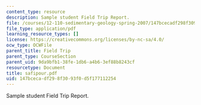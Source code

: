```yaml
---
content_type: resource
description: Sample student Field Trip Report.
file: /courses/12-110-sedimentary-geology-spring-2007/147bcecadf298f3093f0d5f177112254_safipour.pdf
file_type: application/pdf
learning_resource_types: []
license: https://creativecommons.org/licenses/by-nc-sa/4.0/
ocw_type: OCWFile
parent_title: Field Trip
parent_type: CourseSection
parent_uid: 9da9bfb1-38fe-1db6-a4b6-3ef88b8243cf
resourcetype: Document
title: safipour.pdf
uid: 147bceca-df29-8f30-93f0-d5f177112254
---
```

Sample student Field Trip Report.